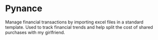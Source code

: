 # Pynance

Manage financial transactions by importing excel files in a standard template. Used to track financial trends and help split the cost of shared purchases with my girlfriend.
